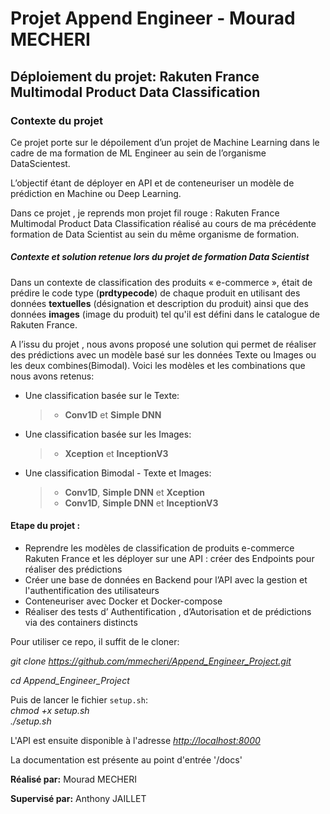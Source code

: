 # Projet Append Engineer - Mourad MECHERI
## Déploiement du projet: Rakuten France Multimodal Product Data Classification
 
 
### Contexte du projet

Ce projet porte sur le dépoilement d’un projet de Machine Learning dans le cadre de ma formation de ML Engineer au sein de l’organisme DataScientest. 

L’objectif étant de déployer en API et de conteneuriser un modèle de prédiction en Machine ou Deep Learning. 

Dans ce projet , je reprends mon projet  fil rouge : Rakuten France Multimodal Product Data Classification réalisé au cours de ma précédente formation de Data Scientist  au sein du même organisme de formation. 

##### Contexte et solution retenue lors du projet de formation Data Scientist 

Dans un contexte de classification des produits « e-commerce », était de prédire le code type (**prdtypecode**) de chaque produit en utilisant des données **textuelles** (désignation et description du produit) ainsi que des données **images** (image du produit) tel qu'il est défini dans le catalogue de Rakuten France.


A l’issu du projet , nous avons proposé une solution qui permet de réaliser des prédictions avec un modèle basé sur les données Texte ou Images ou les deux combines(Bimodal). 
Voici les modèles et les combinations que nous avons retenus:

-	Une classification basée sur le Texte: 
     >- **Conv1D** et **Simple DNN**
     
-	Une classification basée sur les Images: 
	 >-  **Xception** et **InceptionV3**
-	Une classification Bimodal - Texte et Images:

     >- **Conv1D**, **Simple DNN** et **Xception**  
     >- **Conv1D**, **Simple DNN** et **InceptionV3**

#### Etape du projet  :
-	Reprendre les modèles de classification de produits e-commerce Rakuten France et les déployer sur une API :  créer des Endpoints pour réaliser des prédictions
-	Créer une base de données en Backend pour l’API avec la gestion et l'authentification des utilisateurs 
-	Conteneuriser avec Docker et Docker-compose
-	Réaliser des tests  d’ Authentification , d’Autorisation  et de prédictions via des containers distincts



Pour utiliser ce repo, il suffit de le cloner: 

*git clone https://github.com/mmecheri/Append_Engineer_Project.git*

*cd Append_Engineer_Project*

Puis de lancer le fichier `setup.sh`: </br>
 *chmod +x setup.sh* </br>
 *./setup.sh* </br>


L'API est ensuite disponible à l'adresse *[http://localhost:8000](http://localhost:8000")* 

La documentation est présente au point d'entrée '/docs'



**Réalisé par:** 
  Mourad MECHERI

**Supervisé par:**
  Anthony JAILLET

